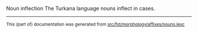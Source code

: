 Noun inflection
The Turkana language nouns inflect in cases.

* * *

<small>This (part of) documentation was generated from [src/fst/morphology/affixes/nouns.lexc](https://github.com/giellalt/lang-tuv/blob/main/src/fst/morphology/affixes/nouns.lexc)</small>
